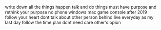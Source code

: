  write down all the things happen
 talk and do things must have purpose and rethink your purpose 
 no phone windows mac game console after 2019
 follow your heart
 dont talk about other person behind
 live everyday as my last day follow the time plan
 dont need care other's opion
  
